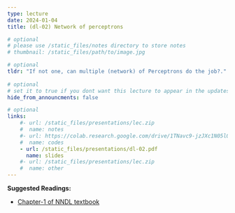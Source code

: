 ```yaml
---
type: lecture
date: 2024-01-04
title: (dl-02) Network of perceptrons

# optional
# please use /static_files/notes directory to store notes
# thumbnail: /static_files/path/to/image.jpg

# optional
tldr: "If not one, can multiple (network) of Perceptrons do the job?."
  
# optional
# set it to true if you dont want this lecture to appear in the updates section
hide_from_announcments: false

# optional
links: 
    #- url: /static_files/presentations/lec.zip
    #  name: notes
    #- url: https://colab.research.google.com/drive/1TNavc9-jzJXc1N05l06KYfgaSmu7zqxN?usp=sharing
    #  name: codes
    - url: /static_files/presentations/dl-02.pdf
      name: slides
    #- url: /static_files/presentations/lec.zip
    #  name: other
---
```


**Suggested Readings:**
- [Chapter-1 of NNDL textbook](http://neuralnetworksanddeeplearning.com/chap1.html)
